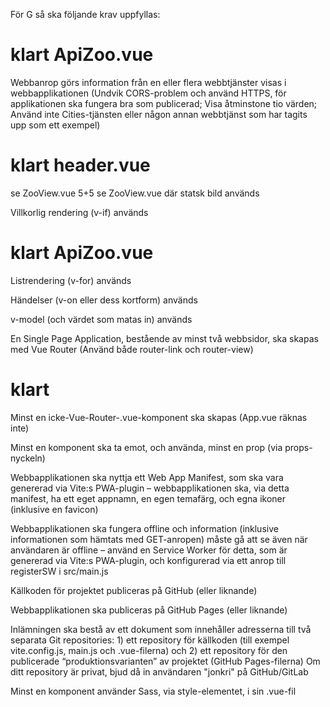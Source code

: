 För G så ska följande krav uppfyllas:

# klart ApiZoo.vue
Webbanrop görs information från en eller flera webbtjänster visas i webbapplikationen (Undvik CORS-problem och använd HTTPS, för applikationen ska fungera bra som publicerad; Visa åtminstone tio värden; Använd inte Cities-tjänsten eller någon annan webbtjänst som har tagits upp som ett exempel)

# klart header.vue
<!-- Textinterpolering ({{ och }}) används --> se ZooView.vue 5+5

<!-- Attributinterpolering (v-bind eller dess kortform) används (key-props (relaterade till v-for) räknas inte)  --> se ZooView.vue där statsk bild används

Villkorlig rendering (v-if) används

# klart ApiZoo.vue
Listrendering (v-for) används

Händelser (v-on eller dess kortform) används

v-model (och värdet som matas in) används

En Single Page Application, bestående av minst två webbsidor, ska skapas med Vue Router (Använd både router-link och router-view)

# klart
Minst en icke-Vue-Router-.vue-komponent ska skapas (App.vue räknas inte)

Minst en komponent ska ta emot, och använda, minst en prop (via props-nyckeln)

Webbapplikationen ska nyttja ett Web App Manifest, som ska vara genererad via Vite:s PWA-plugin – webbapplikationen ska, via detta manifest, ha ett eget appnamn, en egen temafärg, och egna ikoner (inklusive en favicon)

Webbapplikationen ska fungera offline och information (inklusive informationen som hämtats med GET-anropen) måste gå att se även när användaren är offline – använd en Service Worker för detta, som är genererad via Vite:s PWA-plugin, och konfigurerad via ett anrop till registerSW i src/main.js

Källkoden för projektet publiceras på GitHub (eller liknande)

Webbapplikationen ska publiceras på GitHub Pages (eller liknande)

Inlämningen ska bestå av ett dokument som innehåller adresserna till två separata Git repositories: 1) ett repository för källkoden (till exempel vite.config.js, main.js och .vue-filerna) och 2) ett repository för den publicerade “produktionsvarianten” av projektet (GitHub Pages-filerna)
Om ditt repository är privat, bjud då in användaren "jonkri" på GitHub/GitLab

Minst en komponent använder Sass, via style-elementet, i sin .vue-fil
